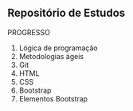 Repositório de Estudos
----

PROGRESSO

1. Lógica de programação
2. Metodologias ágeis
3. Git
4. HTML
5. CSS
6. Bootstrap
7. Elementos Bootstrap

